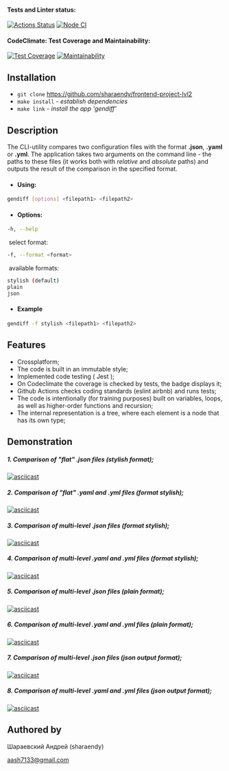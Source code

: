 #### Tests and Linter status:
[![Actions Status](https://github.com/sharaendy/frontend-project-lvl1/workflows/hexlet-check/badge.svg)](https://github.com/sharaendy/frontend-project-lvl2/actions)  [![Node CI](https://github.com/sharaendy/frontend-project-lvl2/actions/workflows/nodejs.yml/badge.svg)](https://github.com/sharaendy/frontend-project-lvl2/actions/workflows/nodejs.yml)

#### CodeClimate: Test Coverage and Maintainability:
[![Test Coverage](https://api.codeclimate.com/v1/badges/9a557dced408d87e5cb1/test_coverage)](https://codeclimate.com/github/sharaendy/frontend-project-lvl2/test_coverage) [![Maintainability](https://api.codeclimate.com/v1/badges/9a557dced408d87e5cb1/maintainability)](https://codeclimate.com/github/sharaendy/frontend-project-lvl2/maintainability)



## Installation

- `git clone` https://github.com/sharaendy/frontend-project-lvl2
- `make install` - *establish dependencies*
- `make link` - *install the app 'gendiff'*



## Description

The CLI-utility compares two configuration files with the format **.json**, **.yaml** or **.yml**. The application takes two arguments on the command line - the paths to these files (it works both with *relative* and *absolute* paths) and outputs the result of the comparison in the specified format.   

- #### Using:

```bash
gendiff [options] <filepath1> <filepath2>
```

- #### Options:

```bash
-h, --help 
```

​	select format: 

```bash
-f, --format <format>
```

​	available formats:

```bash
stylish (default)
plain
json
```

- #### Example

```bash
gendiff -f stylish <filepath1> <filepath2>
```



## Features

- Crossplatform;
- The code is built in an immutable style;
- Implemented code testing ( Jest );
- On Codeclimate the coverage is checked by tests, the badge displays it;
- Github Actions checks coding standards (eslint airbnb) and runs tests;
- The code is intentionally (for training purposes) built on variables, loops, as well as higher-order functions and recursion;
- The internal representation is a tree, where each element is a node that has its own type;



## Demonstration

##### 1. Comparison of "flat" .json files (stylish format);

[![asciicast](https://asciinema.org/a/0FRB4KTZ4pH4NY0BCDnC8Ljfj.svg)](https://asciinema.org/a/0FRB4KTZ4pH4NY0BCDnC8Ljfj)

##### 2. Comparison of "flat" .yaml and .yml files (format stylish);

[![asciicast](https://asciinema.org/a/WlfEET07A0V07EGKQxjvZRfQL.svg)](https://asciinema.org/a/WlfEET07A0V07EGKQxjvZRfQL)

##### 3. Comparison of multi-level .json files (format stylish);

[![asciicast](https://asciinema.org/a/Ux6R3fOdasYc9pedxtt5zG32u.svg)](https://asciinema.org/a/Ux6R3fOdasYc9pedxtt5zG32u)

##### 4. Comparison of multi-level .yaml and .yml files (format stylish);

[![asciicast](https://asciinema.org/a/Q6AAr3oWutGnCtpojGeeVRCxl.svg)](https://asciinema.org/a/Q6AAr3oWutGnCtpojGeeVRCxl)

##### 5. Comparison of multi-level .json files (plain format);

[![asciicast](https://asciinema.org/a/pyrL6wdh6sV31k1dj2maH2bQ1.svg)](https://asciinema.org/a/pyrL6wdh6sV31k1dj2maH2bQ1)

##### 6. Comparison of multi-level .yaml and .yml files (plain format);

[![asciicast](https://asciinema.org/a/7sIhMiF82JPnBHZ6e5gfzrBui.svg)](https://asciinema.org/a/7sIhMiF82JPnBHZ6e5gfzrBui)

##### 7. Comparison of multi-level .json files (json output format);

[![asciicast](https://asciinema.org/a/BKBPCBRfMZf13bAvXkvuJ4mWU.svg)](https://asciinema.org/a/BKBPCBRfMZf13bAvXkvuJ4mWU)

##### 8. Comparison of multi-level .yaml and .yml files (json output format);

[![asciicast](https://asciinema.org/a/egbO6AosrNFYzbQlT2u92GV4M.svg)](https://asciinema.org/a/egbO6AosrNFYzbQlT2u92GV4M)

## Authored by

Шараевский Андрей (sharaendy)

[aash7133@gmail.com](mailto:aash7133@gmail.com)
